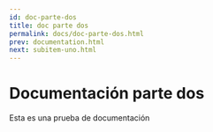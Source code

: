 ```yaml
---
id: doc-parte-dos
title: doc parte dos
permalink: docs/doc-parte-dos.html
prev: documentation.html
next: subitem-uno.html
---
```

# Documentación parte dos
Esta es una prueba de documentación
